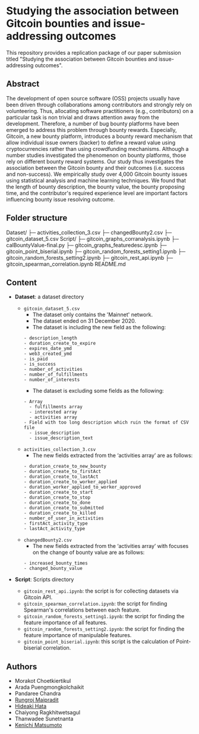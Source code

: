 # Studying the association between Gitcoin bounties and issue-addressing outcomes

This repository provides a replication package of our paper submission titled "Studying the association between Gitcoin bounties and issue-addressing outcomes". 

## Abstract

The development of open source software (OSS) projects usually have been driven through collaborations among contributors and strongly rely on volunteering. Thus, allocating software practitioners (e.g., contributors) on a particular task is non trivial and draws attention away from the development. Therefore, a number of bug bounty platforms have been emerged to address this problem through bounty rewards. Especially, Gitcoin, a new bounty platform, introduces a bounty reward mechanism that allow individual issue owners (backer) to define a reward value using cryptocurrencies rather than using crowdfunding mechanisms. Although a number studies investigated the phenomenon on bounty platforms, those rely on different bounty reward systems. Our study thus investigates the association between the Gitcoin bounty and their outcomes (i.e. success and non-success). We empirically study over 4,000 Gitcoin bounty issues using statistical analysis and machine learning techniques. We found that the length of bounty description, the bounty value, the bounty proposing time, and the contributor's required experience level are important factors influencing bounty issue resolving outcome.

## Folder structure

Dataset/
├─ activities_collection_3.csv
├─ changedBounty2.csv
├─ gitcoin_dataset_5.csv
Script/
├─ gitcoin_graphs_corranalysis.ipynb
├─ calBountyValue-final.py
├─ gitcoin_graphs_featuredesc.ipynb
├─ gitcoin_point_biserial.ipynb
├─ gitcoin_random_forests_setting1.ipynb
├─ gitcoin_random_forests_setting2.ipynb
├─ gitcoin_rest_api.ipynb
├─ gitcoin_spearman_correlation.ipynb
README.md


## Content
- **Dataset**: a dataset directory
  - `gitcoin_dataset_5.csv`
    - The dataset only contains the 'Mainnet' network.
    - The dataset ended on 31 December 2020.
    - The dataset is including the new field as the following:
    ```
    - description_length
    - duration_create_to_expire
    - expires_date_ymd
    - web3_created_ymd
    - is_paid
    - is_success
    - number_of_activities
    - number_of_fulfillments
    - number_of_interests
    ```
    - The dataset is excluding some fields as the following:
    ```
    - Array
      - fulfillments array
      - interested array
      - activities array
    - Field with too long description which ruin the format of CSV file
      - issue_description
      - issue_description_text
    ```
  - `activities_collection_3.csv`
    - The new fields extracted from the ‘activities array’ are as follows:
    ```
    - duration_create_to_new_bounty
    - duration_create_to_firstAct
    - duration_create_to_lastAct
    - duration_create_to_worker_applied
    - duration_worker_applied_to_worker_approved
    - duration_create_to_start
    - duration_create_to_stop
    - duration_create_to_done
    - duration_create_to_submitted
    - duration_create_to_killed
    - number_of_user_in_activities
    - firstAct_activity_type
    - lastAct_activity_type
    ```
  - `changedBounty2.csv`
    - The new fields extracted from the ‘activities array’ with focuses on the change of bounty value are as follows:
    ```
    - increased_bounty_times
    - changed_bounty_value
    ```

- **Script**: Scripts directory
  - `gitcoin_rest_api.ipynb`: the script is for collecting datasets via Gitcoin API.
  - `gitcoin_spearman_correlation.ipynb`: the script for finding Spearman's correlations between each feature.
  - `gitcoin_random_forests_setting1.ipynb`: the script for finding the feature importance of all features.
  - `gitcoin_random_forests_setting2.ipynb`: the script for finding the feature importance of manipulable features.
  - `gitcoin_point_biserial.ipynb`: this script is the calculation of Point-biserial correlation.

## Authors
- Morakot Choetkiertikul
- Arada Puengmongkolchaikit
- Pandaree Chandra
- [Rungroj Maipradit](https://rungroj-m.github.io)
- [Hideaki Hata](https://hideakihata.github.io/)
- Chaiyong Ragkhitwetsagul
- Thanwadee Sunetnanta
- [Kenichi Matsumoto](https://matsumotokenichi.github.io/)
